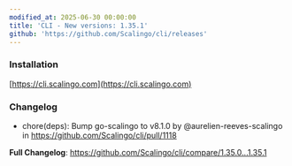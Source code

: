 ```yaml
---
modified_at: 2025-06-30 00:00:00
title: 'CLI - New versions: 1.35.1'
github: 'https://github.com/Scalingo/cli/releases'
---
```


### Installation

[https://cli.scalingo.com](https://cli.scalingo.com)

### Changelog

* chore(deps): Bump go-scalingo to v8.1.0 by @aurelien-reeves-scalingo in https://github.com/Scalingo/cli/pull/1118

**Full Changelog**: https://github.com/Scalingo/cli/compare/1.35.0...1.35.1
